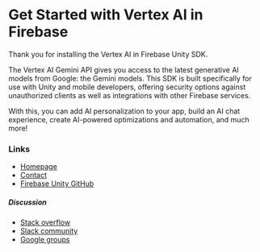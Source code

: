 Get Started with Vertex AI in Firebase
===========================================

Thank you for installing the Vertex AI in Firebase Unity SDK.

The Vertex AI Gemini API gives you access to the latest generative AI models from Google: the Gemini models. This SDK is built specifically for use with Unity and mobile developers, offering security options against unauthorized clients as well as integrations with other Firebase services.

With this, you can add AI personalization to your app, build an AI chat experience, create AI-powered optimizations and automation, and much more!

### Links

* [Homepage](https://firebase.google.com/games/)
* [Contact](https://firebase.google.com/support/contact/)
* [Firebase Unity GitHub](https://github.com/firebase/firebase-unity-sdk)

##### Discussion

* [Stack overflow](https://stackoverflow.com/questions/tagged/firebase)
* [Slack community](https://firebase-community.slack.com/)
* [Google groups](https://groups.google.com/forum/#!forum/firebase-talk)
